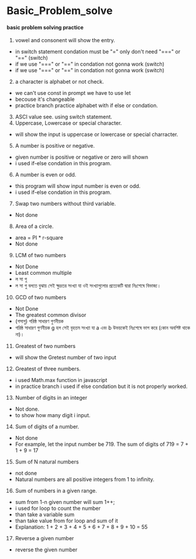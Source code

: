 # Basic_Problem_solve
#### basic problem solving practice
1. vowel and consonent will show the entry.
- in switch statement condation must be "=" only don't need "===" or "==" (switch)
- if we use "===" or "==" in condation not gonna work (switch)
- if we use "===" or "==" in condation not gonna work (switch)
2. a character is alphabet or not check. 
- we can't use const in prompt we have to use let
- becouse it's changeable 
- practice branch practice alphabet with if else or condation.
3. ASCI value see. using switch statement.
4. Uppercase, Lowercase or special character.
- will show the input is uppercase or lowercase or special charracter.
5. A number is positive or negative.
- given number is positive or negative or zero will shown
- i used if-else condation in this program.
6. A number is even or odd.
- this program will show input number is even or odd.
- i used if-else condation in this program.
7. Swap two numbers without third variable.
- Not done
8. Area of a circle.
- area = PI * r-square
- Not done
9. LCM of two numbers
- Not Done
- Least common multiple
- ল সা গু
- ল সা গু বলতে বুঝায় সেই ক্ষুদ্রতর সংখ্যা যা ওই সংখ্যাগুলোর প্রত্যেকটি দ্বারা নিঃশেষে বিভাজ্য।
10. GCD of two numbers
- Not Done
- The greatest common divisor 
- (গসাগু) গরিষ্ঠ সাধারণ গুণনীয়ক
- গরিষ্ঠ সাধারণ গুণনীয়ক g হল সেই বৃহত্তম সংখ্যা যা a এবং b উভয়কেই নিঃশেষে ভাগ করে (কোন অবশিষ্ট থাকে না)।
11. Greatest of two numbers
- will show the Gretest number of two input
12. Greatest of three numbers.
- i used Math.max function in javascript
- in practice branch i used if else condation but it is not properly worked.
13. Number of digits in an integer
- Not done.
- to show how many digit i input.
14. Sum of digits of a number.
- Not done
- For example, let the input number be 719. The sum of digits of 719 = 7 + 1 + 9 = 17
15. Sum of N natural numbers
- not done
- Natural numbers are all positive integers from 1 to infinity.
16. Sum of numbers in a given range.
- sum from 1-n given number will sum 1++;
- i used for loop to count the number 
- than take a variable sum
- than take value from for loop and sum of it
- Explanation: 1 + 2 + 3 + 4 + 5 + 6 + 7 + 8 + 9 + 10 = 55
17. Reverse a given number
- reverse the given number